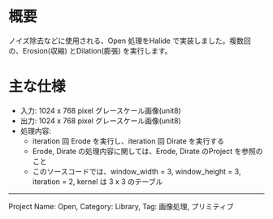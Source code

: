 # 概要

ノイズ除去などに使用される、Open 処理をHalide で実装しました。複数回の、Erosion(収縮) とDilation(膨張) を実行します。

# 主な仕様

- 入力: 1024 x 768 pixel グレースケール画像(unit8)
- 出力: 1024 x 768 pixel グレースケール画像(unit8)
- 処理内容:
  - iteration 回 Erode を実行し、iteration 回 Dirate を実行する
  - Erode, Dirate の処理内容に関しては、Erode, Dirate のProject を参照のこと
  - このソースコードでは、window_width = 3, window_height = 3, iteration = 2, kernel は 3 x 3 のテーブル
---
Project Name: Open, Category: Library, Tag: 画像処理, プリミティブ
